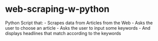 # web-scraping-w-python

Python Script that: - Scrapes data from Articles from the Web 
                    - Asks the user to choose an article 
                    - Asks the user to input some keywords 
                    - And displays headlines that match according to the keywords
